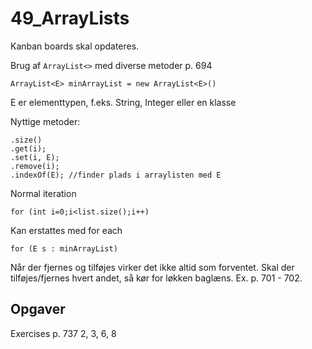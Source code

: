 # 49_ArrayLists

Kanban boards skal opdateres.

Brug af `ArrayList<>` med diverse metoder p. 694

`ArrayList<E> minArrayList = new ArrayList<E>()`

E er elementtypen, f.eks. String, Integer eller en klasse

Nyttige metoder:
``````
.size()
.get(i);
.set(i, E);
.remove(i);
.indexOf(E); //finder plads i arraylisten med E
``````

Normal iteration
``````
for (int i=0;i<list.size();i++)
``````

Kan erstattes med for each
``````
for (E s : minArrayList)
``````

Når der fjernes og tilføjes virker det ikke altid som forventet.
Skal der tilføjes/fjernes hvert andet, så kør for løkken baglæns.
Ex. p. 701 - 702.

## Opgaver
Exercises p. 737 2, 3, 6, 8
